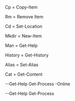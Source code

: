 Cp = Copy-Item

Rm = Remove Item

Cd = Set-Location

Mkdir = New-Item

Man = Get-Help

History = Get-History

Alias = Set-Alias

Cat = Get-Content



--Get-Help Get-Process -Online

--Get-Help Get-Process
